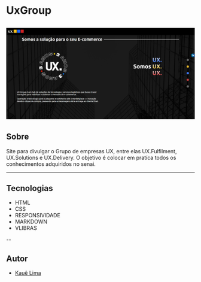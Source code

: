 # UxGroup
![](./css/img/Capturar.PNG)
---
## Sobre
Site para divulgar o Grupo de empresas UX, entre elas UX.Fulfilment, UX.Solutions e UX.Delivery.
O objetivo é colocar em pratíca todos os conhecimentos adquiridos no senai.

---

## Tecnologias 
- HTML
- CSS
- RESPONSIVIDADE
- MARKDOWN
- VLIBRAS

--

## Autor 
- [Kauê Lima]()